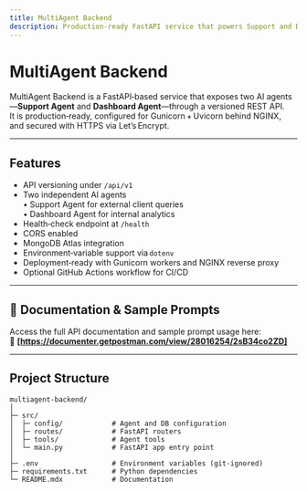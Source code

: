 ```yaml
---
title: MultiAgent Backend
description: Production‑ready FastAPI service that powers Support and Dashboard AI agents
---
```


# MultiAgent Backend

MultiAgent Backend is a FastAPI‑based service that exposes two AI agents—**Support Agent** and **Dashboard Agent**—through a versioned REST API.  
It is production‑ready, configured for Gunicorn + Uvicorn behind NGINX, and secured with HTTPS via Let’s Encrypt.

---

## Features

- API versioning under `/api/v1`
- Two independent AI agents  
  • Support Agent for external client queries  
  • Dashboard Agent for internal analytics  
- Health‑check endpoint at `/health`
- CORS enabled
- MongoDB Atlas integration
- Environment‑variable support via `dotenv`
- Deployment‑ready with Gunicorn workers and NGINX reverse proxy
- Optional GitHub Actions workflow for CI/CD

---

## 📄 Documentation & Sample Prompts

Access the full API documentation and sample prompt usage here:  
🔗 **[https://documenter.getpostman.com/view/28016254/2sB34co2ZD]**  

---

## Project Structure

```text
multiagent-backend/
│
├─ src/
│  ├─ config/            # Agent and DB configuration
│  ├─ routes/            # FastAPI routers
│  ├─ tools/             # Agent tools
│  └─ main.py            # FastAPI app entry point
│
├─ .env                  # Environment variables (git‑ignored)
├─ requirements.txt      # Python dependencies
└─ README.mdx            # Documentation
